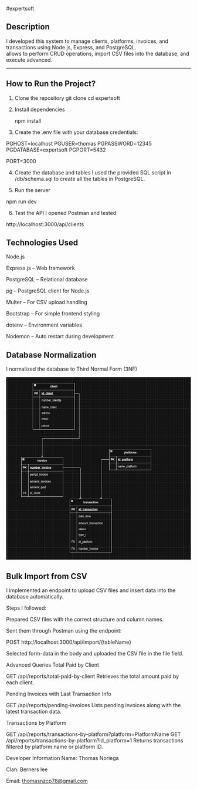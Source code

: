 #expertsoft

## Description
I developed this system to manage clients, platforms, invoices, and transactions using Node.js, Express, and PostgreSQL.  
allows to perform CRUD operations, import CSV files into the database, and execute advanced.  

---

## How to Run the Project?

1. Clone the repository
   git clone 
   cd expertsoft

2. Install dependencies

    npm install

3. Create the .env file with your database credentials:

PGHOST=localhost
PGUSER=thomas
PGPASSWORD=12345
PGDATABASE=expertsoft
PGPORT=5432

PORT=3000

4. Create the database and tables
I used the provided SQL script in /db/schema.sql to create all the tables in PostgreSQL.

5. Run the server

npm run dev

6. Test the API
 I opened Postman and tested:

http://localhost:3000/api/clients

## Technologies Used

Node.js

Express.js – Web framework

PostgreSQL – Relational database

pg – PostgreSQL client for Node.js

Multer – For CSV upload handling

Bootstrap – For simple frontend styling

dotenv – Environment variables

Nodemon – Auto restart during development

## Database Normalization
I normalized the database to Third Normal Form (3NF)

![alt text](<Captura desde 2025-08-12 21-47-01-1.png>)

## Bulk Import from CSV
I implemented an endpoint to upload CSV files and insert data into the database automatically.

Steps I followed:

Prepared CSV files with the correct structure and column names.

Sent them through Postman using the endpoint:

POST http://localhost:3000/api/import/{tableName}

Selected form-data in the body and uploaded the CSV file in the file field.

 Advanced Queries
Total Paid by Client

GET /api/reports/total-paid-by-client
Retrieves the total amount paid by each client.

Pending Invoices with Last Transaction Info

GET /api/reports/pending-invoices
Lists pending invoices along with the latest transaction data.

Transactions by Platform

GET /api/reports/transactions-by-platform?platform=PlatformName
GET /api/reports/transactions-by-platform?id_platform=1
Returns transactions filtered by platform name or platform ID.


 Developer Information
Name: Thomas Noriega

Clan: Berners lee

Email: thomasnzcp78@gmail.com